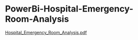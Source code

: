 # PowerBi-Hospital-Emergency-Room-Analysis
[Hospital_Emergency_Room_Analysis.pdf](https://github.com/user-attachments/files/18231829/Hospital_Emergency_Room_Analysis.pdf)
